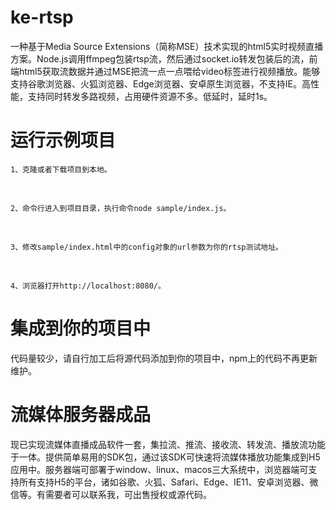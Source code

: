 # ke-rtsp
一种基于Media Source Extensions（简称MSE）技术实现的html5实时视频直播方案。Node.js调用ffmpeg包装rtsp流，然后通过socket.io转发包装后的流，前端html5获取流数据并通过MSE把流一点一点喂给video标签进行视频播放。能够支持谷歌浏览器、火狐浏览器、Edge浏览器、安卓原生浏览器，不支持IE。高性能，支持同时转发多路视频，占用硬件资源不多。低延时，延时1s。

# 运行示例项目
    1、克隆或者下载项目到本地。
<br/>

    2、命令行进入到项目目录，执行命令node sample/index.js。
<br/>

    3、修改sample/index.html中的config对象的url参数为你的rtsp测试地址。
<br/>

    4、浏览器打开http://localhost:8080/。

# 集成到你的项目中
代码量较少，请自行加工后将源代码添加到你的项目中，npm上的代码不再更新维护。

# 流媒体服务器成品
现已实现流媒体直播成品软件一套，集拉流、推流、接收流、转发流、播放流功能于一体。提供简单易用的SDK包，通过该SDK可快速将流媒体播放功能集成到H5应用中。服务器端可部署于window、linux、macos三大系统中，浏览器端可支持所有支持H5的平台，诸如谷歌、火狐、Safari、Edge、IE11、安卓浏览器、微信等。有需要者可以联系我，可出售授权或源代码。
